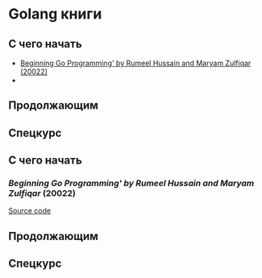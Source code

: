 # Golang книги

## С чего начать
- [Beginning Go Programming' by Rumeel Hussain and Maryam Zulfiqar (20022)](#beginning-go-programming-by-rumeel-hussain-and-maryam-zulfiqar-20022)
- 
## Продолжающим

## Спецкурс

## С чего начать
### *Beginning Go Programming' by Rumeel Hussain and Maryam Zulfiqar* (20022)
[Source code](https://github.com/Apress/beginning-go-programming)


## Продолжающим

## Спецкурс
